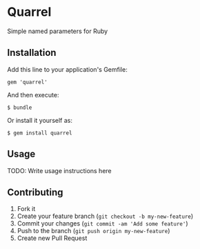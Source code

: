 # Quarrel

Simple named parameters for Ruby

## Installation

Add this line to your application's Gemfile:

    gem 'quarrel'

And then execute:

    $ bundle

Or install it yourself as:

    $ gem install quarrel

## Usage

TODO: Write usage instructions here

## Contributing

1. Fork it
2. Create your feature branch (`git checkout -b my-new-feature`)
3. Commit your changes (`git commit -am 'Add some feature'`)
4. Push to the branch (`git push origin my-new-feature`)
5. Create new Pull Request
